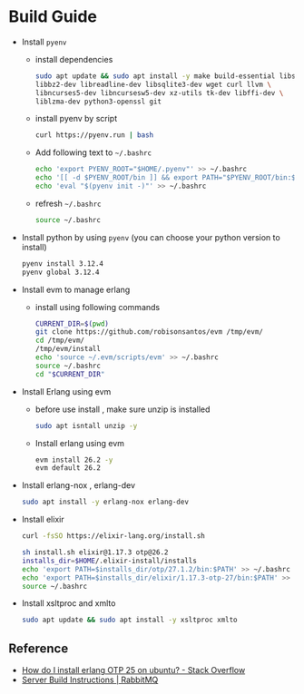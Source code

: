 # Build Guide

- Install `pyenv`

  - install dependencies

    ```bash
    sudo apt update && sudo apt install -y make build-essential libssl-dev zlib1g-dev \
    libbz2-dev libreadline-dev libsqlite3-dev wget curl llvm \
    libncurses5-dev libncursesw5-dev xz-utils tk-dev libffi-dev \
    liblzma-dev python3-openssl git
    ```

  - install pyenv by script

    ```bash
    curl https://pyenv.run | bash
    ```

  - Add following text to `~/.bashrc`

    ```bash
    echo 'export PYENV_ROOT="$HOME/.pyenv"' >> ~/.bashrc
    echo '[[ -d $PYENV_ROOT/bin ]] && export PATH="$PYENV_ROOT/bin:$PATH"' >> ~/.bashrc
    echo 'eval "$(pyenv init -)"' >> ~/.bashrc
    ```

  - refresh `~/.bashrc`

    ```bash
    source ~/.bashrc
    ```

- Install python by using `pyenv` (you can choose your python version to install)

  ```bash
  pyenv install 3.12.4
  pyenv global 3.12.4
  ```

- Install evm to manage erlang

  - install using following commands

    ```bash
    CURRENT_DIR=$(pwd)
    git clone https://github.com/robisonsantos/evm /tmp/evm/
    cd /tmp/evm/
    /tmp/evm/install
    echo 'source ~/.evm/scripts/evm' >> ~/.bashrc
    source ~/.bashrc
    cd "$CURRENT_DIR"
    ```

- Install Erlang using evm
  - before use install , make sure unzip is installed

    ```bash
    sudo apt isntall unzip -y
    ```

  - Install erlang using evm

    ```bash
    evm install 26.2 -y
    evm default 26.2
    ```

- Install erlang-nox , erlang-dev

  ```bash
  sudo apt install -y erlang-nox erlang-dev
  ```

- Install elixir

  ```bash
  curl -fsSO https://elixir-lang.org/install.sh

  sh install.sh elixir@1.17.3 otp@26.2
  installs_dir=$HOME/.elixir-install/installs
  echo 'export PATH=$installs_dir/otp/27.1.2/bin:$PATH' >> ~/.bashrc
  echo 'export PATH=$installs_dir/elixir/1.17.3-otp-27/bin:$PATH' >> ~/.bashrc
  source ~/.bashrc
  ```

- Install xsltproc and xmlto

  ```bash
  sudo apt update && sudo apt install -y xsltproc xmlto
  ```

## Reference

- [How do I install erlang OTP 25 on ubuntu? - Stack Overflow](https://stackoverflow.com/questions/74390581/how-do-i-install-erlang-otp-25-on-ubuntu)
- [Server Build Instructions | RabbitMQ](https://www.rabbitmq.com/docs/build-server)
